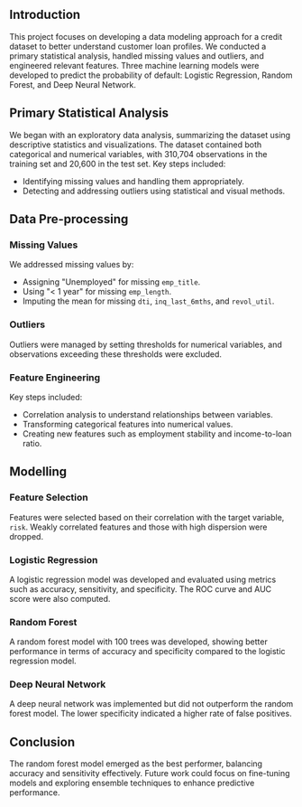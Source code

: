 ## Introduction
This project focuses on developing a data modeling approach for a credit dataset to better understand customer loan profiles. We conducted a primary statistical analysis, handled missing values and outliers, and engineered relevant features. Three machine learning models were developed to predict the probability of default: Logistic Regression, Random Forest, and Deep Neural Network.

## Primary Statistical Analysis
We began with an exploratory data analysis, summarizing the dataset using descriptive statistics and visualizations. The dataset contained both categorical and numerical variables, with 310,704 observations in the training set and 20,600 in the test set. Key steps included:
- Identifying missing values and handling them appropriately.
- Detecting and addressing outliers using statistical and visual methods.

## Data Pre-processing
### Missing Values
We addressed missing values by:
- Assigning "Unemployed" for missing `emp_title`.
- Using "< 1 year" for missing `emp_length`.
- Imputing the mean for missing `dti`, `inq_last_6mths`, and `revol_util`.

### Outliers
Outliers were managed by setting thresholds for numerical variables, and observations exceeding these thresholds were excluded.

### Feature Engineering
Key steps included:
- Correlation analysis to understand relationships between variables.
- Transforming categorical features into numerical values.
- Creating new features such as employment stability and income-to-loan ratio.

## Modelling
### Feature Selection
Features were selected based on their correlation with the target variable, `risk`. Weakly correlated features and those with high dispersion were dropped.

### Logistic Regression
A logistic regression model was developed and evaluated using metrics such as accuracy, sensitivity, and specificity. The ROC curve and AUC score were also computed.

### Random Forest
A random forest model with 100 trees was developed, showing better performance in terms of accuracy and specificity compared to the logistic regression model.

### Deep Neural Network
A deep neural network was implemented but did not outperform the random forest model. The lower specificity indicated a higher rate of false positives.

## Conclusion
The random forest model emerged as the best performer, balancing accuracy and sensitivity effectively. Future work could focus on fine-tuning models and exploring ensemble techniques to enhance predictive performance.
